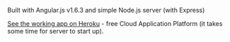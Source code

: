 <p>Built with Angular.js v1.6.3 and simple Node.js server (with Express)</p>
<p><a href="http://power-consumption-app.herokuapp.com/">See the working app on Heroku</a> - free Cloud Application Platform (it takes some time for server to start up).</p>
